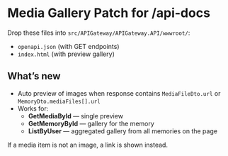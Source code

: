 # Media Gallery Patch for /api-docs

Drop these files into `src/APIGateway/APIGateway.API/wwwroot/`:
- `openapi.json` (with GET endpoints)
- `index.html` (with preview gallery)

## What’s new
- Auto preview of images when response contains `MediaFileDto.url` or `MemoryDto.mediaFiles[].url`
- Works for:
  - **GetMediaById** — single preview
  - **GetMemoryById** — gallery for the memory
  - **ListByUser** — aggregated gallery from all memories on the page

If a media item is not an image, a link is shown instead.